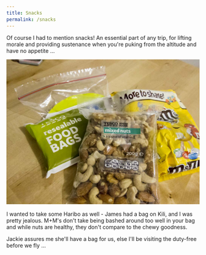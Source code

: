 ```yaml
---
title: Snacks
permalink: /snacks
---
```

Of course I had to mention snacks! An essential part of any trip, for lifting morale and providing sustenance when you're puking from the altitude and have no appetite ...

![](/assets/IMG_1852.jpg "snacks")

I wanted to take some Haribo as well - James had a bag on Kili, and I was pretty jealous. M+M's don't take being bashed around too well in your bag and while nuts are healthy, they don't compare to the chewy goodness.

Jackie assures me she'll have a bag for us, else I'll be visiting the duty-free before we fly ...

